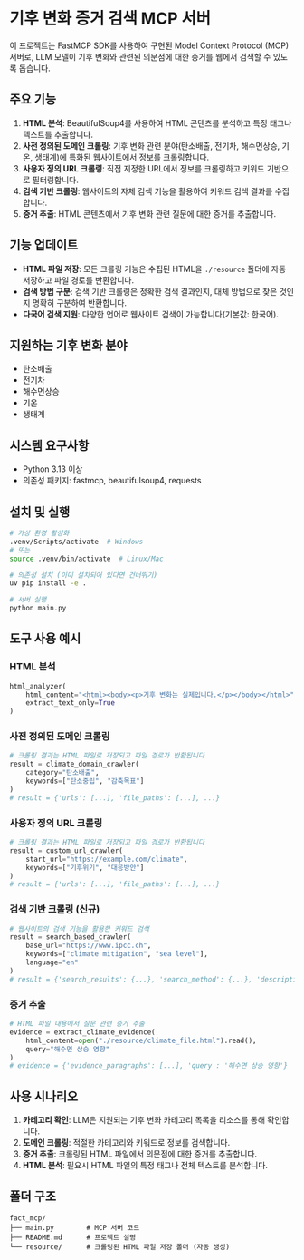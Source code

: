 # 기후 변화 증거 검색 MCP 서버

이 프로젝트는 FastMCP SDK를 사용하여 구현된 Model Context Protocol (MCP) 서버로, LLM 모델이 기후 변화와 관련된 의문점에 대한 증거를 웹에서 검색할 수 있도록 돕습니다.

## 주요 기능

1. **HTML 분석**: BeautifulSoup4를 사용하여 HTML 콘텐츠를 분석하고 특정 태그나 텍스트를 추출합니다.
2. **사전 정의된 도메인 크롤링**: 기후 변화 관련 분야(탄소배출, 전기차, 해수면상승, 기온, 생태계)에 특화된 웹사이트에서 정보를 크롤링합니다.
3. **사용자 정의 URL 크롤링**: 직접 지정한 URL에서 정보를 크롤링하고 키워드 기반으로 필터링합니다.
4. **검색 기반 크롤링**: 웹사이트의 자체 검색 기능을 활용하여 키워드 검색 결과를 수집합니다.
5. **증거 추출**: HTML 콘텐츠에서 기후 변화 관련 질문에 대한 증거를 추출합니다.

## 기능 업데이트

- **HTML 파일 저장**: 모든 크롤링 기능은 수집된 HTML을 `./resource` 폴더에 자동 저장하고 파일 경로를 반환합니다.
- **검색 방법 구분**: 검색 기반 크롤링은 정확한 검색 결과인지, 대체 방법으로 찾은 것인지 명확히 구분하여 반환합니다.
- **다국어 검색 지원**: 다양한 언어로 웹사이트 검색이 가능합니다(기본값: 한국어).

## 지원하는 기후 변화 분야

- 탄소배출
- 전기차
- 해수면상승
- 기온
- 생태계

## 시스템 요구사항

- Python 3.13 이상
- 의존성 패키지: fastmcp, beautifulsoup4, requests

## 설치 및 실행

```bash
# 가상 환경 활성화
.venv/Scripts/activate  # Windows
# 또는
source .venv/bin/activate  # Linux/Mac

# 의존성 설치 (이미 설치되어 있다면 건너뛰기)
uv pip install -e .

# 서버 실행
python main.py
```

## 도구 사용 예시

### HTML 분석

```python
html_analyzer(
    html_content="<html><body><p>기후 변화는 실제입니다.</p></body></html>",
    extract_text_only=True
)
```

### 사전 정의된 도메인 크롤링

```python
# 크롤링 결과는 HTML 파일로 저장되고 파일 경로가 반환됩니다
result = climate_domain_crawler(
    category="탄소배출",
    keywords=["탄소중립", "감축목표"]
)
# result = {'urls': [...], 'file_paths': [...], ...}
```

### 사용자 정의 URL 크롤링

```python
# 크롤링 결과는 HTML 파일로 저장되고 파일 경로가 반환됩니다
result = custom_url_crawler(
    start_url="https://example.com/climate",
    keywords=["기후위기", "대응방안"]
)
# result = {'urls': [...], 'file_paths': [...], ...}
```

### 검색 기반 크롤링 (신규)

```python
# 웹사이트의 검색 기능을 활용한 키워드 검색
result = search_based_crawler(
    base_url="https://www.ipcc.ch",
    keywords=["climate mitigation", "sea level"],
    language="en"
)
# result = {'search_results': {...}, 'search_method': {...}, 'descriptions': {...}, ...}
```

### 증거 추출

```python
# HTML 파일 내용에서 질문 관련 증거 추출
evidence = extract_climate_evidence(
    html_content=open("./resource/climate_file.html").read(),
    query="해수면 상승 영향"
)
# evidence = {'evidence_paragraphs': [...], 'query': '해수면 상승 영향'}
```

## 사용 시나리오

1. **카테고리 확인**: LLM은 지원되는 기후 변화 카테고리 목록을 리소스를 통해 확인합니다.
2. **도메인 크롤링**: 적절한 카테고리와 키워드로 정보를 검색합니다.
3. **증거 추출**: 크롤링된 HTML 파일에서 의문점에 대한 증거를 추출합니다.
4. **HTML 분석**: 필요시 HTML 파일의 특정 태그나 전체 텍스트를 분석합니다.

## 폴더 구조

```
fact_mcp/
├── main.py        # MCP 서버 코드
├── README.md      # 프로젝트 설명
└── resource/      # 크롤링된 HTML 파일 저장 폴더 (자동 생성)
```

